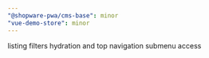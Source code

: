 ```yaml
---
"@shopware-pwa/cms-base": minor
"vue-demo-store": minor
---
```


listing filters hydration and top navigation submenu access
